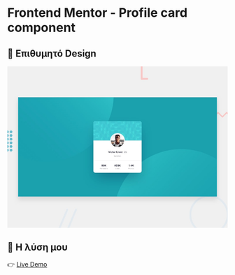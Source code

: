 # Frontend Mentor - Profile card component

## 🎨 Επιθυμητό Design
![Design preview for the Profile card component coding challenge](./design/desktop-preview.jpg)

## 📸 Η λύση μου
👉 [Live Demo](https://gakrita.github.io/frontend-mentor--profile-card-component-main/)
